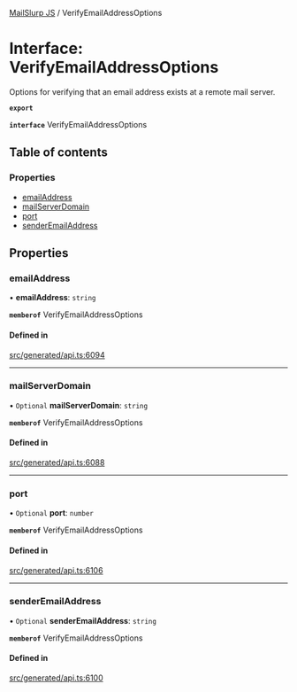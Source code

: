 [MailSlurp JS](../README.md) / VerifyEmailAddressOptions

# Interface: VerifyEmailAddressOptions

Options for verifying that an email address exists at a remote mail server.

**`export`**

**`interface`** VerifyEmailAddressOptions

## Table of contents

### Properties

- [emailAddress](VerifyEmailAddressOptions.md#emailaddress)
- [mailServerDomain](VerifyEmailAddressOptions.md#mailserverdomain)
- [port](VerifyEmailAddressOptions.md#port)
- [senderEmailAddress](VerifyEmailAddressOptions.md#senderemailaddress)

## Properties

### emailAddress

• **emailAddress**: `string`

**`memberof`** VerifyEmailAddressOptions

#### Defined in

[src/generated/api.ts:6094](https://github.com/mailslurp/mailslurp-client/blob/6534d6f/src/generated/api.ts#L6094)

___

### mailServerDomain

• `Optional` **mailServerDomain**: `string`

**`memberof`** VerifyEmailAddressOptions

#### Defined in

[src/generated/api.ts:6088](https://github.com/mailslurp/mailslurp-client/blob/6534d6f/src/generated/api.ts#L6088)

___

### port

• `Optional` **port**: `number`

**`memberof`** VerifyEmailAddressOptions

#### Defined in

[src/generated/api.ts:6106](https://github.com/mailslurp/mailslurp-client/blob/6534d6f/src/generated/api.ts#L6106)

___

### senderEmailAddress

• `Optional` **senderEmailAddress**: `string`

**`memberof`** VerifyEmailAddressOptions

#### Defined in

[src/generated/api.ts:6100](https://github.com/mailslurp/mailslurp-client/blob/6534d6f/src/generated/api.ts#L6100)
